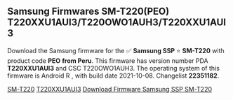<h2>Samsung Firmwares SM-T220(PEO) T220XXU1AUI3/T220OWO1AUH3/T220XXU1AUI3</h2>
Download the Samsung firmware for the ✅ <strong>Samsung SSP </strong> ⭐ <strong>SM-T220</strong> with product code <strong>PEO</strong> <strong> from Peru</strong>. This firmware has version number PDA <strong>T220XXU1AUI3</strong> and CSC T220OWO1AUH3. The operating system of this firmware is Android R , with build date 2021-10-08. Changelist <strong>22351182</strong>.


[SM-T220](https://samfirm.shop/samsung/model/SM-T220)
[T220XXU1AUI3](https://samfirm.shop/samsung/pda/T220XXU1AUI3)
[Download Firmware Samsung SSP SM-T220](https://samfirm.shop/samsung/firmware/463815)
